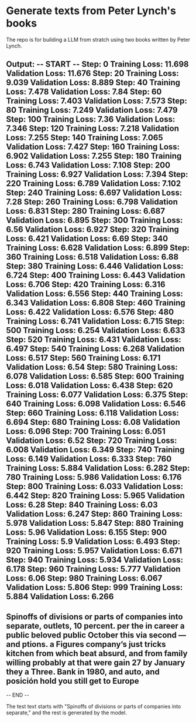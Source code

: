 # Generate texts from Peter Lynch's books

The repo is for building a LLM from stratch using two books written by Peter Lynch.

Output:
-- START --
Step: 0 Training Loss: 11.698 Validation Loss: 11.676
Step: 20 Training Loss: 9.039 Validation Loss: 8.889
Step: 40 Training Loss: 7.478 Validation Loss: 7.84
Step: 60 Training Loss: 7.403 Validation Loss: 7.573
Step: 80 Training Loss: 7.249 Validation Loss: 7.479
Step: 100 Training Loss: 7.36 Validation Loss: 7.346
Step: 120 Training Loss: 7.218 Validation Loss: 7.255
Step: 140 Training Loss: 7.065 Validation Loss: 7.427
Step: 160 Training Loss: 6.902 Validation Loss: 7.255
Step: 180 Training Loss: 6.743 Validation Loss: 7.108
Step: 200 Training Loss: 6.927 Validation Loss: 7.394
Step: 220 Training Loss: 6.789 Validation Loss: 7.102
Step: 240 Training Loss: 6.697 Validation Loss: 7.28
Step: 260 Training Loss: 6.798 Validation Loss: 6.831
Step: 280 Training Loss: 6.687 Validation Loss: 6.895
Step: 300 Training Loss: 6.56 Validation Loss: 6.927
Step: 320 Training Loss: 6.421 Validation Loss: 6.69
Step: 340 Training Loss: 6.628 Validation Loss: 6.899
Step: 360 Training Loss: 6.518 Validation Loss: 6.88
Step: 380 Training Loss: 6.446 Validation Loss: 6.724
Step: 400 Training Loss: 6.443 Validation Loss: 6.706
Step: 420 Training Loss: 6.316 Validation Loss: 6.556
Step: 440 Training Loss: 6.343 Validation Loss: 6.808
Step: 460 Training Loss: 6.422 Validation Loss: 6.576
Step: 480 Training Loss: 6.741 Validation Loss: 6.715
Step: 500 Training Loss: 6.254 Validation Loss: 6.633
Step: 520 Training Loss: 6.431 Validation Loss: 6.497
Step: 540 Training Loss: 6.268 Validation Loss: 6.517
Step: 560 Training Loss: 6.171 Validation Loss: 6.54
Step: 580 Training Loss: 6.078 Validation Loss: 6.585
Step: 600 Training Loss: 6.018 Validation Loss: 6.438
Step: 620 Training Loss: 6.077 Validation Loss: 6.375
Step: 640 Training Loss: 6.098 Validation Loss: 6.546
Step: 660 Training Loss: 6.118 Validation Loss: 6.694
Step: 680 Training Loss: 6.08 Validation Loss: 6.096
Step: 700 Training Loss: 6.051 Validation Loss: 6.52
Step: 720 Training Loss: 6.008 Validation Loss: 6.349
Step: 740 Training Loss: 6.149 Validation Loss: 6.333
Step: 760 Training Loss: 5.884 Validation Loss: 6.282
Step: 780 Training Loss: 5.986 Validation Loss: 6.176
Step: 800 Training Loss: 6.033 Validation Loss: 6.442
Step: 820 Training Loss: 5.965 Validation Loss: 6.28
Step: 840 Training Loss: 6.03 Validation Loss: 6.247
Step: 860 Training Loss: 5.978 Validation Loss: 5.847
Step: 880 Training Loss: 5.96 Validation Loss: 6.155
Step: 900 Training Loss: 5.9 Validation Loss: 6.493
Step: 920 Training Loss: 5.957 Validation Loss: 6.671
Step: 940 Training Loss: 5.934 Validation Loss: 6.178
Step: 960 Training Loss: 5.777 Validation Loss: 6.06
Step: 980 Training Loss: 6.067 Validation Loss: 5.806
Step: 999 Training Loss: 5.884 Validation Loss: 6.266
---------------
Spinoffs of divisions or parts of companies into separate,  outlets, 10 percent.  per  the  in  career  a  public  beloved  public October  this  via  second —and ptions.  a  Figures  company’s  just tricks  kitchen  from  which  beat absurd, and  from  family  willing probably at  that  were gain 27  by  January  they  a Three.  Bank  in 1980, and auto, and posición hold you still get to Europe
---------------
-- END --

The test text starts with "Spinoffs of divisions or parts of companies into separate," and the rest is generated by the model.

